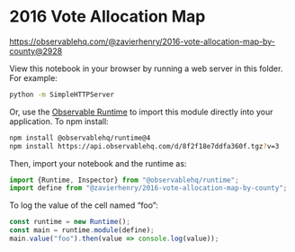 # 2016 Vote Allocation Map

https://observablehq.com/@zavierhenry/2016-vote-allocation-map-by-county@2928

View this notebook in your browser by running a web server in this folder. For
example:

~~~sh
python -m SimpleHTTPServer
~~~

Or, use the [Observable Runtime](https://github.com/observablehq/runtime) to
import this module directly into your application. To npm install:

~~~sh
npm install @observablehq/runtime@4
npm install https://api.observablehq.com/d/8f2f18e7ddfa360f.tgz?v=3
~~~

Then, import your notebook and the runtime as:

~~~js
import {Runtime, Inspector} from "@observablehq/runtime";
import define from "@zavierhenry/2016-vote-allocation-map-by-county";
~~~

To log the value of the cell named “foo”:

~~~js
const runtime = new Runtime();
const main = runtime.module(define);
main.value("foo").then(value => console.log(value));
~~~
